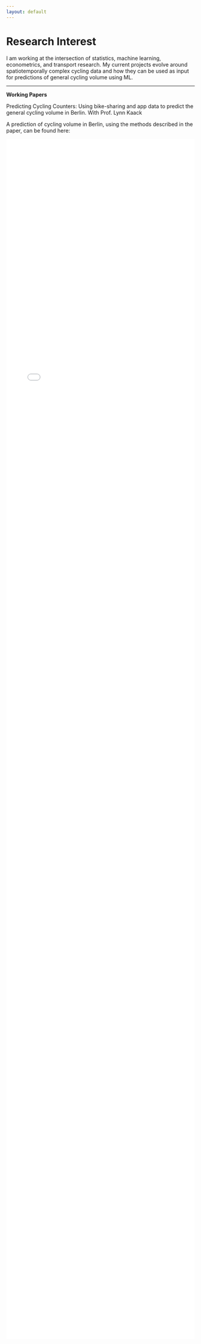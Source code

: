 ```yaml
---
layout: default
---
```

# Research Interest
I am working at the intersection of statistics, machine learning, econometrics, and transport research. My current projects evolve around spatiotemporally complex cycling data and how they can be used as input for predictions of general cycling volume using ML.

-----------------------------------
**Working Papers**

Predicting Cycling Counters: Using bike-sharing and app data to predict the general cycling volume in Berlin. With Prof. Lynn Kaack

A prediction of cycling volume in Berlin, using the methods described in the paper, can be found here:

<iframe src="assets/heatmap_with_time.html" style="width: 100%; height: 80vh; border: none;"></iframe>

